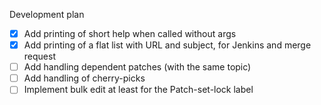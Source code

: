 Development plan
- [x] Add printing of short help when called without args
- [x] Add printing of a flat list with URL and subject, for Jenkins and merge request
- [ ] Add handling dependent patches (with the same topic)
- [ ] Add handling of cherry-picks
- [ ] Implement bulk edit at least for the Patch-set-lock label
